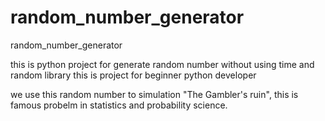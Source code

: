 # random_number_generator
random_number_generator

this is python project for generate random number without using time and random library
this is project for beginner python developer

we use this random number to simulation "The Gambler's ruin", this is famous probelm in statistics and probability science.
